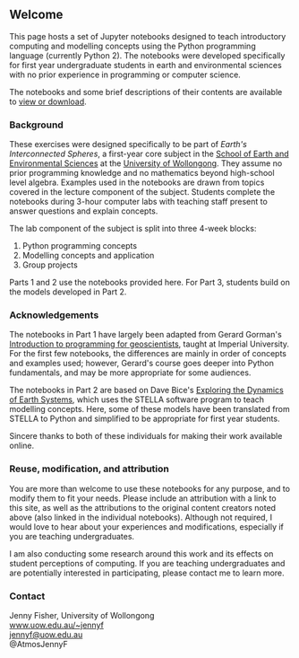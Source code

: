 ## Welcome

This page hosts a set of Jupyter notebooks designed to teach introductory computing and modelling concepts using the Python programming language (currently Python 2). The notebooks were developed specifically for first year undergraduate students in earth and environmental sciences with no prior experience in programming or computer science.

The notebooks and some brief descriptions of their contents are available to [view or download](notebooks/notebook-list.md).

### Background

These exercises were designed specifically to be part of *Earth's Interconnected Spheres*, a first-year core subject in the [School of Earth and Environmental Sciences](https://smah.uow.edu.au/sees/index.html) at the [University of Wollongong](https://www.uow.edu.au/index.html). They assume no prior programming knowledge and no mathematics beyond high-school level algebra. Examples used in the notebooks are drawn from topics covered in the lecture component of the subject. Students complete the notebooks during 3-hour computer labs with teaching staff present to answer questions and explain concepts.

The lab component of the subject is split into three 4-week blocks:
1. Python programming concepts
2. Modelling concepts and application
3. Group projects

Parts 1 and 2 use the notebooks provided here. For Part 3, students build on the models developed in Part 2.

### Acknowledgements

The notebooks in Part 1 have largely been adapted from Gerard Gorman's [Introduction to programming for geoscientists](http://ggorman.github.io/Introduction-to-programming-for-geoscientists/), taught at Imperial University. For the first few notebooks, the differences are mainly in order of concepts and examples used; however, Gerard's course goes deeper into Python fundamentals, and may be more appropriate for some audiences.

The notebooks in Part 2 are based on Dave Bice's [Exploring the Dynamics of Earth Systems](http://www3.geosc.psu.edu/~dmb53/DaveSTELLA/entrance.htm), which uses the STELLA software program to teach modelling concepts. Here, some of these models have been translated from STELLA to Python and simplified to be appropriate for first year students.

Sincere thanks to both of these individuals for making their work available online.

### Reuse, modification, and attribution

You are more than welcome to use these notebooks for any purpose, and to modify them to fit your needs. Please include an attribution with a link to this site, as well as the attributions to the original content creators noted above (also linked in the individual notebooks). Although not required, I would love to hear about your experiences and modifications, especially if you are teaching undergraduates.

I am also conducting some research around this work and its effects on student perceptions of computing. If you are teaching undergraduates and are potentially interested in participating, please contact me to learn more.

### Contact
Jenny Fisher, University of Wollongong<br>
www.uow.edu.au/~jennyf<br>
jennyf@uow.edu.au<br>
@AtmosJennyF

